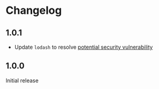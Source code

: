 # Changelog

## 1.0.1

- Update `lodash` to resolve [potential security vulnerability](https://github.com/lodash/lodash/pull/4336)

## 1.0.0

Initial release
